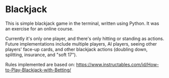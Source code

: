 # Blackjack
This is simple blackjack game in the terminal, written using Python. It was an exercise for an online course. 

Currently it's only one player, and there's only hitting or standing as actions. Future implementations include multiple players, AI players, seeing other players' face-up cards, and other blackjack actions (doubling down, splitting, insurance, and "soft 17").

Rules implemented are based on:
https://www.instructables.com/id/How-to-Play-Blackjack-with-Betting/